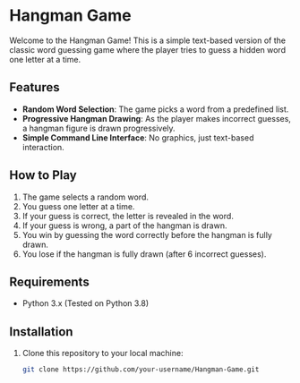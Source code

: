 # Hangman Game

Welcome to the Hangman Game! This is a simple text-based version of the classic word guessing game where the player tries to guess a hidden word one letter at a time.

## Features

- **Random Word Selection**: The game picks a word from a predefined list.
- **Progressive Hangman Drawing**: As the player makes incorrect guesses, a hangman figure is drawn progressively.
- **Simple Command Line Interface**: No graphics, just text-based interaction.

## How to Play

1. The game selects a random word.
2. You guess one letter at a time.
3. If your guess is correct, the letter is revealed in the word.
4. If your guess is wrong, a part of the hangman is drawn.
5. You win by guessing the word correctly before the hangman is fully drawn.
6. You lose if the hangman is fully drawn (after 6 incorrect guesses).

## Requirements

- Python 3.x (Tested on Python 3.8)

## Installation

1. Clone this repository to your local machine:
   ```bash
   git clone https://github.com/your-username/Hangman-Game.git
